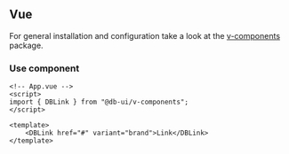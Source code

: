 ## Vue

For general installation and configuration take a look at
the [v-components](https://www.npmjs.com/package/@db-ui/v-components) package.

### Use component

```vue App.vue
<!-- App.vue -->
<script>
import { DBLink } from "@db-ui/v-components";
</script>

<template>
	<DBLink href="#" variant="brand">Link</DBLink>
</template>
```
